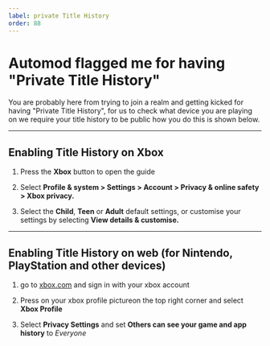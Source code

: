 ```yaml
---
label: private Title History 
order: 88
---
```


# Automod flagged me for having "Private Title History"

You are probably here from trying to join a realm and getting kicked for having "Private Title History", for us to check what device you are playing on we require your title history to be public how you do this is shown below.

---

## Enabling Title History on Xbox 

1) Press the **Xbox** button to open the guide

2) Select **Profile & system > Settings > Account > Privacy & online safety > Xbox privacy.**

3) Select the **Child**, **Teen** or **Adult** default settings, or customise your settings by selecting **View details & customise.**

---

## Enabling Title History on web (for Nintendo, PlayStation and other devices)

1) go to [xbox.com](https://xbox.com/live) and sign in with your xbox account

2) Press on your xbox profile pictureon the top right corner and select **Xbox Profile**

3) Select **Privacy Settings** and set **Others can see your game and app history** to *Everyone* 
